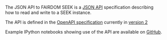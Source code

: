 The JSON API to FAIRDOM SEEK is a [JSON API](http://jsonapi.org)
specification describing how to read and write to a SEEK instance.

The API is defined in the [OpenAPI
specification](https://swagger.io/specification) currently in [version
2](https://github.com/OAI/OpenAPI-Specification/blob/master/versions/2.0.md)

Example IPython notebooks showing use of the API are available on [GitHub](https://github.com/hleonov/ipython_for_SEEK-API).